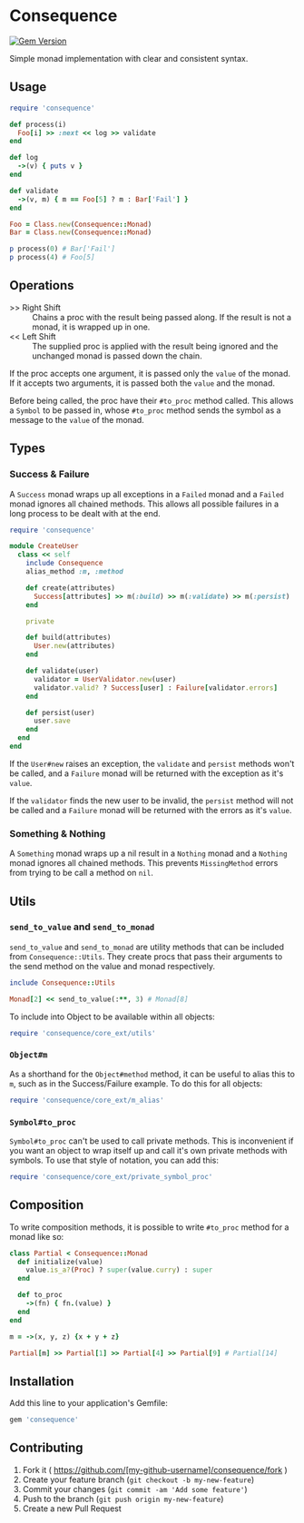 # Consequence

[![Gem Version](https://badge.fury.io/rb/consequence.svg)](http://badge.fury.io/rb/consequence)

Simple monad implementation with clear and consistent syntax.

## Usage

``` ruby
require 'consequence'

def process(i)
  Foo[i] >> :next << log >> validate
end

def log
  ->(v) { puts v }
end

def validate
  ->(v, m) { m == Foo[5] ? m : Bar['Fail'] }
end

Foo = Class.new(Consequence::Monad)
Bar = Class.new(Consequence::Monad)

p process(0) # Bar['Fail']
p process(4) # Foo[5]
```

## Operations

<dl>
  <dt> &gt;&gt; Right Shift </dt>
  <dd>Chains a proc with the result being passed along. If the result is not a monad, it is wrapped up in one.</dd>

  <dt> &lt;&lt; Left Shift </dt>
  <dd>The supplied proc is applied with the result being ignored and the unchanged monad is passed down the chain.</dd>
</dl>

If the proc accepts one argument, it is passed only the `value` of the monad. If it accepts two arguments, it is passed both the `value` and the monad.

Before being called, the proc have their `#to_proc` method called. This allows a `Symbol` to be passed in, whose `#to_proc` method sends the symbol as a message to the `value` of the monad.

## Types

### Success & Failure

A `Success` monad wraps up all exceptions in a `Failed` monad and a `Failed` monad ignores all chained methods. This allows all possible failures in a long process to be dealt with at the end.

``` ruby
require 'consequence'

module CreateUser
  class << self
    include Consequence
    alias_method :m, :method

    def create(attributes)
      Success[attributes] >> m(:build) >> m(:validate) >> m(:persist)
    end

    private

    def build(attributes)
      User.new(attributes)
    end

    def validate(user)
      validator = UserValidator.new(user)
      validator.valid? ? Success[user] : Failure[validator.errors]
    end

    def persist(user)
      user.save
    end
  end
end
```

If the `User#new` raises an exception, the `validate` and `persist` methods won't be called, and a `Failure` monad will be returned with the exception as it's `value`.

If the `validator` finds the new user to be invalid, the `persist` method will not be called and a `Failure` monad will be returned with the errors as it's `value`.

### Something & Nothing

A `Something` monad wraps up a nil result in a `Nothing` monad and a `Nothing` monad ignores all chained methods. This prevents `MissingMethod` errors from trying to be call a method on `nil`.

## Utils

### `send_to_value` and `send_to_monad`

`send_to_value` and `send_to_monad` are utility methods that can be included from `Consequence::Utils`. They create procs that pass their arguments to the send method on the value and monad respectively.

``` ruby
include Consequence::Utils

Monad[2] << send_to_value(:**, 3) # Monad[8]
```

To include into Object to be available within all objects:

``` ruby
require 'consequence/core_ext/utils'
```

### `Object#m`

As a shorthand for the `Object#method` method, it can be useful to alias this to `m`, such as in the Success/Failure example. To do this for all objects:

``` ruby
require 'consequence/core_ext/m_alias'
```

### `Symbol#to_proc`

`Symbol#to_proc` can't be used to call private methods. This is inconvenient if you want an object to wrap itself up and call it's own private methods with symbols. To use that style of notation, you can add this:

``` ruby
require 'consequence/core_ext/private_symbol_proc'
```

## Composition

To write composition methods, it is possible to write `#to_proc` method for a monad like so:

``` ruby
class Partial < Consequence::Monad
  def initialize(value)
    value.is_a?(Proc) ? super(value.curry) : super
  end

  def to_proc
    ->(fn) { fn.(value) }
  end
end

m = ->(x, y, z) {x + y + z}

Partial[m] >> Partial[1] >> Partial[4] >> Partial[9] # Partial[14]
```

## Installation

Add this line to your application's Gemfile:

```ruby
gem 'consequence'
```

## Contributing

1. Fork it ( https://github.com/[my-github-username]/consequence/fork )
2. Create your feature branch (`git checkout -b my-new-feature`)
3. Commit your changes (`git commit -am 'Add some feature'`)
4. Push to the branch (`git push origin my-new-feature`)
5. Create a new Pull Request

